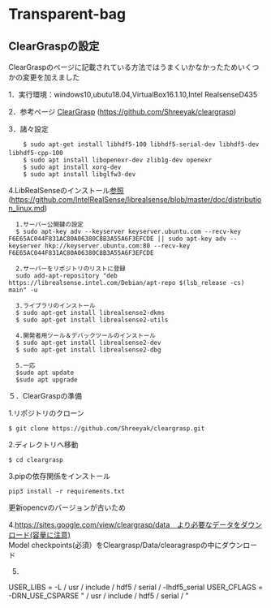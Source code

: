 # Transparent-bag

## ClearGraspの設定
ClearGraspのページに記載されている方法ではうまくいかなかったためいくつかの変更を加えました  

1．実行環境：windows10,ubutu18.04,VirtualBox16.1.10,Intel RealsenseD435  

2．参考ページ
[ClearGrasp](https://github.com/Shreeyak/cleargrasp) (https://github.com/Shreeyak/cleargrasp)  

3．諸々設定 
~~~
    $ sudo apt-get install libhdf5-100 libhdf5-serial-dev libhdf5-dev libhdf5-cpp-100　　　　
    $ sudo apt install libopenexr-dev zlib1g-dev openexr  
    $ sudo apt install xorg-dev  
    $ sudo apt install libglfw3-dev  
~~~    
4.LibRealSenseのインストール[参照](https://github.com/IntelRealSense/librealsense/blob/master/doc/distribution_linux.md)(https://github.com/IntelRealSense/librealsense/blob/master/doc/distribution_linux.md) 
~~~
  1.サーバー公開鍵の設定  
  $ sudo apt-key adv --keyserver keyserver.ubuntu.com --recv-key F6E65AC044F831AC80A06380C8B3A55A6F3EFCDE || sudo apt-key adv --keyserver hkp://keyserver.ubuntu.com:80 --recv-key F6E65AC044F831AC80A06380C8B3A55A6F3EFCDE  
  
  2.サーバーをリポジトリのリストに登録
  sudo add-apt-repository "deb https://librealsense.intel.com/Debian/apt-repo $(lsb_release -cs) main" -u  
  
  3.ライブラリのインストール
  $ sudo apt-get install librealsense2-dkms               
  $ sudo apt-get install librealsense2-utils
  
  4.開発者用ツール＆デバックツールのインストール
  $ sudo apt-get install librealsense2-dev               
  $ sudo apt-get install librealsense2-dbg
  
  5.一応
  $sudo apt update
  $sudo apt upgrade
~~~

５．ClearGraspの準備

  1.リポジトリのクローン
  ~~~
  $ git clone https://github.com/Shreeyak/cleargrasp.git 
  ~~~
  
  2.ディレクトリへ移動
  ~~~
  $ cd cleargrasp
  ~~~  
  
  3.pipの依存関係をインストール
  ~~~
  pip3 install -r requirements.txt
  ~~~
  更新opencvのバージョンが古いため
  
  
  
  4.https://sites.google.com/view/cleargrasp/data　より必要なデータをダウンロード(容量に注意)  
  Model checkpoints(必須）をCleargrasp/Data/clearagraspの中にダウンロード  
  
  5.  
  USER_LIBS = -L / usr / include / hdf5 / serial / -lhdf5_serial 
  USER_CFLAGS = -DRN_USE_CSPARSE " / usr / include / hdf5 / serial / "
  
  
~~~
